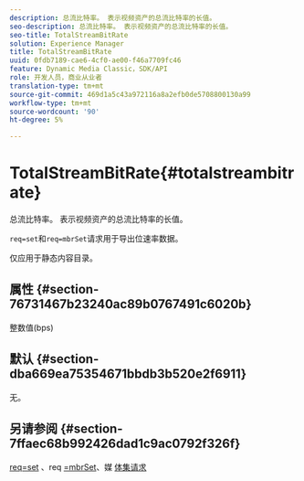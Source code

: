 ```yaml
---
description: 总流比特率。 表示视频资产的总流比特率的长值。
seo-description: 总流比特率。 表示视频资产的总流比特率的长值。
seo-title: TotalStreamBitRate
solution: Experience Manager
title: TotalStreamBitRate
uuid: 0fdb7189-cae6-4cf0-ae00-f46a7709fc46
feature: Dynamic Media Classic，SDK/API
role: 开发人员，商业从业者
translation-type: tm+mt
source-git-commit: 469d1a5c43a972116a8a2efb0de5708800130a99
workflow-type: tm+mt
source-wordcount: '90'
ht-degree: 5%

---
```



# TotalStreamBitRate{#totalstreambitrate}

总流比特率。 表示视频资产的总流比特率的长值。

`req=set`和`req=mbrSet`请求用于导出位速率数据。

仅应用于静态内容目录。

## 属性 {#section-76731467b23240ac89b0767491c6020b}

整数值(bps)

## 默认 {#section-dba669ea75354671bbdb3b520e2f6911}

无。

## 另请参阅 {#section-7ffaec68b992426dad1c9ac0792f326f}

[req=set](../../../../../is-api/http-ref/image-serving-api-ref/c-http-protocol-reference/c-command-reference/r-req/r-set.md#reference-2cac1a03eaf44a7986e18f2898384f98) 、req [=mbrSet](../../../../../is-api/http-ref/image-serving-api-ref/c-http-protocol-reference/c-command-reference/r-req/r-mbrset.md#reference-603d75babde74508a878c27bd4cced73)、媒 [体集请求](../../../../../is-api/http-ref/image-serving-api-ref/c-http-protocol-reference/c-syntax-and-features/r-media-set-requests.md#reference-f2f2aa11208b47609fe17848d3b86a0b)
